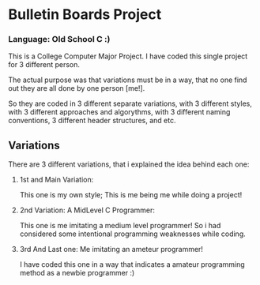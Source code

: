 <h1>Bulletin Boards Project</h1>
<h3>Language: Old School C :)</h3>

<p>This is a College Computer Major Project. I have coded this single project for 3 different person.</p>
<p>The actual purpose was that variations must be in a way, that no one find out they are all done by one person [me!].</p>
<p> So they are coded in 3 different separate variations, with 3 different styles, with 3 different approaches and algorythms,
with 3 different naming conventions, 3 different header structures, and etc.<p>

<h2>Variations</h2>
<p>There are 3 different variations, that i explained the idea behind each one:</p>
<ol>
    <li>1st and Main Variation:
      <p>This one is my own style; This is me being me while doing a project!</p>
    </li>
    <li>2nd Variation: A MidLevel C Programmer:
      <p>This one is me imitating a medium level programmer! So i had considered some intentional programming weaknesses while coding.</p>
    </li>
    <li>3rd And Last one: Me imitating an ameteur programmer!
      <p>I have coded this one in a way that indicates a amateur programming method as a newbie programmer :)</p>
    </li>
</ol>
